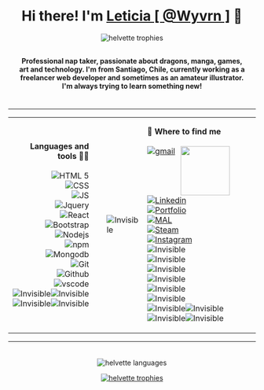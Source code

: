 
<h1 align="center"><strong> Hi there! I'm <a href="https://helvette.github.io/" target="blank">Leticia [ @Wyvrn ]</a> 🐲</strong>
</h1>

<p align="center"><img src="https://komarev.com/ghpvc/?username=your-github-helvette&style=flat-square&color=lightgrey&label=you%20are%20the%20stalker%20number" alt="helvette trophies" /></p>

<h4 align="center" style="padding:10px 20px 20px 20px">Professional nap taker, passionate about dragons, manga, games, art and technology. I'm from Santiago, Chile, currently working as a freelancer web developer and sometimes as an amateur illustrator. I'm always trying to learn something new!</h4>

<hr></hr>
<table style="width:100%;">
	<tr>
	<td style="border:0"><p align="right" style="padding-right:20px; font-size: 16px;">
	<strong>Languages and tools 👨‍💻</strong>
	</br>
	</br>
	<img src="https://img.shields.io/badge/HTML5-E34F26?style=for-the-badge&logo=html5&logoColor=white" alt="HTML 5" />
	</br>
	<img src="https://img.shields.io/badge/CSS3-1572B6?style=for-the-badge&logo=css3&logoColor=white" alt="CSS" />
	</br>
	<img src="https://img.shields.io/badge/JavaScript-323330?style=for-the-badge&logo=javascript&logoColor=F7DF1E" alt="JS" />
	</br>
	<img src="https://img.shields.io/badge/jQuery-0769AD?style=for-the-badge&logo=jquery&logoColor=white" alt="Jquery" />
	</br>
	<img src="https://img.shields.io/badge/React-20232A?style=for-the-badge&logo=react&logoColor=61DAFB" alt="React" />
	</br>
	<img src="https://img.shields.io/badge/Bootstrap-563D7C?style=for-the-badge&logo=bootstrap&logoColor=white" alt="Bootstrap" />
	</br>
	<img src="https://img.shields.io/badge/Node.js-339933?style=for-the-badge&logo=nodedotjs&logoColor=white" alt="Nodejs" />
	</br>
	<img src="https://img.shields.io/badge/npm-CB3837?style=for-the-badge&logo=npm&logoColor=white" alt="npm" />
	</br>
	<img src="https://img.shields.io/badge/MongoDB-4EA94B?style=for-the-badge&logo=mongodb&logoColor=white" alt="Mongodb" />
	</br>
	<img src="https://img.shields.io/badge/GIT-E44C30?style=for-the-badge&logo=git&logoColor=white" alt="Git" />
	</br>
	<img src="https://img.shields.io/badge/GitHub-100000?style=for-the-badge&logo=github&logoColor=white" alt="Github" />
	</br>
	<img src="https://img.shields.io/badge/VSCode-0078D4?style=for-the-badge&logo=visual%20studio%20code&logoColor=white" alt="vscode" />
	</br>
	<img src="https://i.postimg.cc/wjWRMmND/falsebadge.png" alt="Invisible" /><img src="https://i.postimg.cc/wjWRMmND/falsebadge.png" alt="Invisible" /><img src="https://i.postimg.cc/wjWRMmND/falsebadge.png" alt="Invisible" /><img src="https://i.postimg.cc/wjWRMmND/falsebadge.png" alt="Invisible" />
	</p></td>
	<td style=""><img src="https://i.postimg.cc/cJzSvsTD/bordertrans.png" alt="Invisible" /></td> 
	<td style="border:0"><p align="left" style="padding-right:45px; font-size: 16px;">
	<strong>📍 Where to find me</strong>
	</br>
	</br>
	<a href="mailto:let.roferreira@gmail.com"><img src="https://img.shields.io/badge/Gmail-D14836?style=for-the-badge&logo=gmail&logoColor=white" alt="gmail" target="blank" /></a>
		<img align="right" src="https://static.wikia.nocookie.net/tibia/images/0/09/Bat.gif/revision/latest/top-crop/width/360/height/360?cb=20150421143833&path-prefix=en" style="float:right" width="100px">
	</br>
	<a href="https://www.linkedin.com/in/letferreira/"><img src="https://img.shields.io/badge/LinkedIn-0077B5?style=for-the-badge&logo=linkedin&logoColor=white" alt="Linkedin" target="blank" /></a>
	</br>
	<a href="https://helvette.github.io/"><img src="https://img.shields.io/badge/website-000000?style=for-the-badge&logo=About.me&logoColor=white" alt="Portfolio" target="blank" /></a>
	</br>
	<a href="https://myanimelist.net/profile/Hibrida"><img src="https://img.shields.io/badge/Myanimelist-2E51A2?style=for-the-badge&logo=myanimelist&logoColor=white" alt="MAL" target="blank" /></a>
	</br>
	<a href="https://steamcommunity.com/id/ihaveahybridheart/"><img src="https://img.shields.io/badge/Steam-000000?style=for-the-badge&logo=steam&logoColor=white" alt="Steam" target="blank" /></a>
	</br>
	<a href="https://www.instagram.com/ihaveahybridheart/"><img src="https://img.shields.io/badge/Instagram-E4405F?style=for-the-badge&logo=instagram&logoColor=white" alt="Instagram" target="blank" /></a>
	</br>
	<img src="https://i.postimg.cc/wjWRMmND/falsebadge.png" alt="Invisible" />
	</br>
	<img src="https://i.postimg.cc/wjWRMmND/falsebadge.png" alt="Invisible" />
	</br>
	<img src="https://i.postimg.cc/wjWRMmND/falsebadge.png" alt="Invisible" />
	</br>
	<img src="https://i.postimg.cc/wjWRMmND/falsebadge.png" alt="Invisible" />
	</br>
	<img src="https://i.postimg.cc/wjWRMmND/falsebadge.png" alt="Invisible" />
	</br>
	<img src="https://i.postimg.cc/wjWRMmND/falsebadge.png" alt="Invisible" />
	</br>
	<img src="https://i.postimg.cc/wjWRMmND/falsebadge.png" alt="Invisible" /><img src="https://i.postimg.cc/wjWRMmND/falsebadge.png" alt="Invisible" /><img src="https://i.postimg.cc/wjWRMmND/falsebadge.png" alt="Invisible" /><img src="https://i.postimg.cc/wjWRMmND/falsebadge.png" alt="Invisible" />
	</p></td>
	</tr>
</table>
<hr></hr>

</table>

<p align="center" style="padding-top:20px"><img src="https://github-readme-stats.vercel.app/api/top-langs?username=helvette&show_icons=true&locale=en&layout=compact&theme=dark" alt="helvette languages" /></p>

<p align="center"> <a href="https://github.com/ryo-ma/github-profile-trophy"><img src="https://github-profile-trophy.vercel.app/?username=helvette&theme=onestar&margin-w=15&margin-h=15&column=4&rank=SSS,SS,S,AAA,AA,A,B" alt="helvette trophies" /></a> </p>